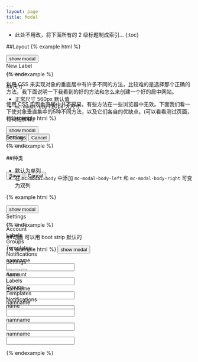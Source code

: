 ```yaml
---
layout: page
title: Modal
---
```


* 此处不用改，将下面所有的 2 级标题制成索引...
{:toc}


##Layout
{% example html %}
<div style='height:30px;width:100%;'>
<button type="button" class="btn btn-primary" data-toggle="modal" data-target="#myModal1">
  show modal
</button>
<div class="modal fade" id="myModal1" tabindex="-1" role="dialog" aria-labelledby="myModalLabel" aria-hidden="true">
  <div class='mc-modal'>
    <div class='mc-modal-header'>
      <div class='mc-modal-title'>New Label</div>
      <button type="button" class="mc-button-nobg">
        <span class="mc-icon-close"></span>
      </button>
      <button type="button" class="mc-button-nobg">
        <span class="mc-icon-focus"></span>
      </button>
      <button type="button" class="mc-button-nobg">
        <span class="mc-icon-unfocus"></span>
      </button>
    </div>
    <div class='mc-modal-body'>
      <p>利用 CSS 来实现对象的垂直居中有许多不同的方法，比较难的是选择那个正确的方法。我下面说明一下我看到的好的方法和怎么来创建一个好的居中网站。
      </p>
      <p>
        使用 CSS 实现垂直居中并不容易。有些方法在一些浏览器中无效。下面我们看一下使对象垂直集中的5种不同方法，以及它们各自的优缺点。(可以看看测试页面，有简短解释。
      </p>
    </div>
    <div class='mc-modal-footer'>
      <div class='mc-modal-footer-left'>
        <button type="button" class="mc-button-nobg">
          <span class="mc-icon-text"></span>
        </button>
        <button type="button" class="mc-button-nobg">
          <span class="mc-icon-clip"></span>
        </button>
      </div>
      <div class='mc-modal-footer-right'>
        <button class='mc-button-primary'>Create</button>
        <button class='mc-button-link'>Cancel</button>
      </div>
    </div>
  </div>
  </div>

</div>

<script type="text/javascript">
  $('#myModal1').modal({
    show: false
  });
</script>

{% endexample %}


##尺寸
* 正常尺寸 560px 默认值
* `mc-modal-big` 720px 大尺寸

{% example html %}
<div style='height:30px;width:100%;'>
<button type="button" class="btn btn-primary" data-toggle="modal" data-target="#myModal2">
  show modal
</button>
<div class="modal fade" id="myModal2" tabindex="-1" role="dialog" aria-labelledby="myModalLabel" aria-hidden="true">
  <div class='mc-modal mc-modal-big'>
    <div class='mc-modal-header'>
      <div class='mc-modal-title'>Settings</div>
      <button type="button" class="mc-button-nobg">
        <span class="mc-icon-close"></span>
      </button>
      <button type="button" class="mc-button-nobg">
        <span class="mc-icon-focus"></span>
      </button>
      <button type="button" class="mc-button-nobg">
        <span class="mc-icon-unfocus"></span>
      </button>
    </div>
    <div class='mc-modal-body'>
      <br><br><br><br>
    </div>
    <div class='mc-modal-footer'>
      <div class='mc-modal-footer-right'>
        <button class='mc-button-primary'>Save</button>
        <button class='mc-button-link'>Cancel</button>
      </div>
    </div>
  </div>
  </div>

</div>

<script type="text/javascript">
  $('#myModal2').modal({
    show: false
  });
</script>

{% endexample %}

##种类
* 默认为单列
* 在 `mc-modal-body` 中添加 `mc-modal-body-left` 和 `mc-modal-body-right` 可变为双列

{% example html %}
<div style='height:30px;width:100%;'>
<button type="button" class="btn btn-primary" data-toggle="modal" data-target="#myModal3">
  show modal
</button>
<div class="modal fade" id="myModal3" tabindex="-1" role="dialog" aria-labelledby="myModalLabel" aria-hidden="true">
  <div class='mc-modal'>
    <div class='mc-modal-header'>
      <div class='mc-modal-title'>Settings</div>
      <button type="button" class="mc-button-nobg">
        <span class="mc-icon-close"></span>
      </button>
      <button type="button" class="mc-button-nobg">
        <span class="mc-icon-focus"></span>
      </button>
      <button type="button" class="mc-button-nobg">
        <span class="mc-icon-unfocus"></span>
      </button>
    </div>
    <div class='mc-modal-body-twocolumn'>
      <div class="col-sm-2">
        <div class='mc-modal-body-left'>
          <div>Account</div>
          <div>Labels</div>
          <div>Groups</div>
          <div>Templates</div>
          <div>Notifications</div>
        </div>
      </div>
      <div class="col-sm-10">
        <div class='mc-modal-body-right'>
          <div class="mc-form-group">
            <div class="col-sm-3">namname</div>
            <div class="col-sm-9"><input class="form-control" /></div>
          </div>
          <div class="mc-form-group">
            <div class="col-sm-3">name</div>
            <div class="col-sm-9"><input class="form-control" /></div>
          </div>
          <div class="mc-form-group">
            <div class="col-sm-3">namname</div>
            <div class="col-sm-9"><input class="form-control" /></div>
          </div>
          <div class="mc-form-group">
            <div class="col-sm-3">namname</div>
            <div class="col-sm-9"><input class="form-control" /></div>
          </div>
        </div>
      </div>
    </div>
  </div>
  </div>

</div>
<script type="text/javascript">
  $('#myModal3').modal({
    show: false
  });
</script>

{% endexample %}

##动画
可以用 boot strip 默认的

{% example html %}
<button type="button" class="btn btn-primary" data-toggle="modal" data-target="#myModal">
  show modal
</button>

<div class="modal fade" id="myModal" tabindex="-1" role="dialog" aria-labelledby="myModalLabel" aria-hidden="true">
  <div class='mc-modal'>
    <div class='mc-modal-header'>
      <div class='mc-modal-title'>Settings</div>
      <button type="button" class="mc-button-nobg">
        <span class="mc-icon-close"></span>
      </button>
      <button type="button" class="mc-button-nobg">
        <span class="mc-icon-focus"></span>
      </button>
      <button type="button" class="mc-button-nobg">
        <span class="mc-icon-unfocus"></span>
      </button>
    </div>
    <div class='mc-modal-body-twocolumn'>
      <div class="col-sm-2">
        <div class='mc-modal-body-left'>
          <div class="active">Account</div>
          <div>Labels</div>
          <div>Groups</div>
          <div>Templates</div>
          <div>Notifications</div>
        </div>
      </div>
      <div class="col-sm-10">
        <div class='mc-modal-body-right'>
          <div class="mc-form-group">
            <div class="col-sm-3">name</div>
            <div class="col-sm-9"><input class="form-control" /></div>
          </div>
          <div class="mc-form-group">
            <div class="col-sm-3">namname</div>
            <div class="col-sm-9"><input class="form-control" /></div>
          </div>
          <div class="mc-form-group">
            <div class="col-sm-3">namname</div>
            <div class="col-sm-9"><input class="form-control" /></div>
          </div>
        </div>
      </div>
    </div>
  </div>
</div>

<script type="text/javascript">
  $('#myModal').modal({
    show: false
  });
</script>
{% endexample %}